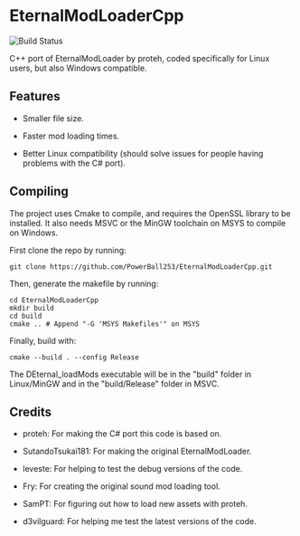 # EternalModLoaderCpp
![Build Status](https://github.com/PowerBall253/EternalModLoaderCpp/actions/workflows/test.yml/badge.svg)

C++ port of EternalModLoader by proteh, coded specifically for Linux users, but also Windows compatible.

## Features
* Smaller file size.

* Faster mod loading times.

* Better Linux compatibility (should solve issues for people having problems with the C# port).

## Compiling
The project uses Cmake to compile, and requires the OpenSSL library to be installed. It also needs MSVC or the MinGW toolchain on MSYS to compile on Windows.

First clone the repo by running:

```
git clone https://github.com/PowerBall253/EternalModLoaderCpp.git
```

Then, generate the makefile by running:
```
cd EternalModLoaderCpp
mkdir build
cd build
cmake .. # Append "-G 'MSYS Makefiles'" on MSYS
```

Finally, build with:
```
cmake --build . --config Release
```

The DEternal_loadMods executable will be in the "build" folder in Linux/MinGW and in the "build/Release" folder in MSVC.

## Credits
* proteh: For making the C# port this code is based on.

* SutandoTsukai181: For making the original EternalModLoader.

* leveste: For helping to test the debug versions of the code.

* Fry: For creating the original sound mod loading tool.

* SamPT: For figuring out how to load new assets with proteh.

* d3vilguard: For helping me test the latest versions of the code.
